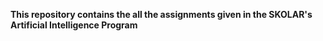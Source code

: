 **This repository contains the all the assignments given in the SKOLAR's Artificial Intelligence Program**
